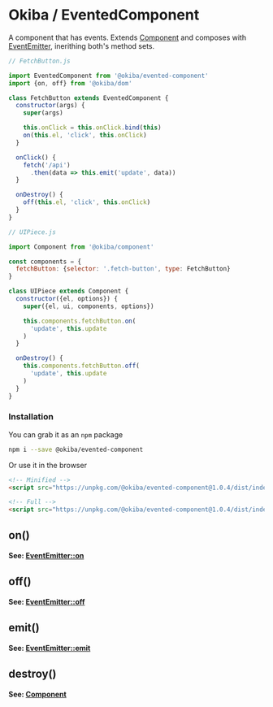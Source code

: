 

# Okiba / EventedComponent
A component that has events.
Extends [Component](https://github.com/okiba-gang/okiba/tree/master/packages/component) and
composes with [EventEmitter](https://github.com/okiba-gang/okiba/tree/master/packages/event-emitter),
inerithing both's method sets.




```javascript
// FetchButton.js

import EventedComponent from '@okiba/evented-component'
import {on, off} from '@okiba/dom'

class FetchButton extends EventedComponent {
  constructor(args) {
    super(args)

    this.onClick = this.onClick.bind(this)
    on(this.el, 'click', this.onClick)
  }

  onClick() {
    fetch('/api')
      .then(data => this.emit('update', data))
  }

  onDestroy() {
    off(this.el, 'click', this.onClick)
  }
}
```

```javascript
// UIPiece.js

import Component from '@okiba/component'

const components = {
  fetchButton: {selector: '.fetch-button', type: FetchButton}
}

class UIPiece extends Component {
  constructor({el, options}) {
    super({el, ui, components, options})

    this.components.fetchButton.on(
      'update', this.update
    )
  }

  onDestroy() {
    this.components.fetchButton.off(
      'update', this.update
    )
  }
}
```



### Installation

You can grab it as an `npm` package 
```bash
npm i --save @okiba/evented-component
```

Or use it in the browser
```html
<!-- Minified -->
<script src="https://unpkg.com/@okiba/evented-component@1.0.4/dist/index.min.js"></script>

<!-- Full -->
<script src="https://unpkg.com/@okiba/evented-component@1.0.4/dist/index.js"></script>
```




## on()







#### See: [EventEmitter::on](https://github.com/okiba-gang/okiba/tree/master/packages/event-emitter#emitname-data)







## off()







#### See: [EventEmitter::off](https://github.com/okiba-gang/okiba/tree/master/packages/event-emitter##offname-handler)







## emit()







#### See: [EventEmitter::emit](https://github.com/okiba-gang/okiba/tree/master/packages/event-emitter#emitname-data)







## destroy()







#### See: [Component](https://github.com/okiba-gang/okiba/tree/master/packages/component#destroy)






